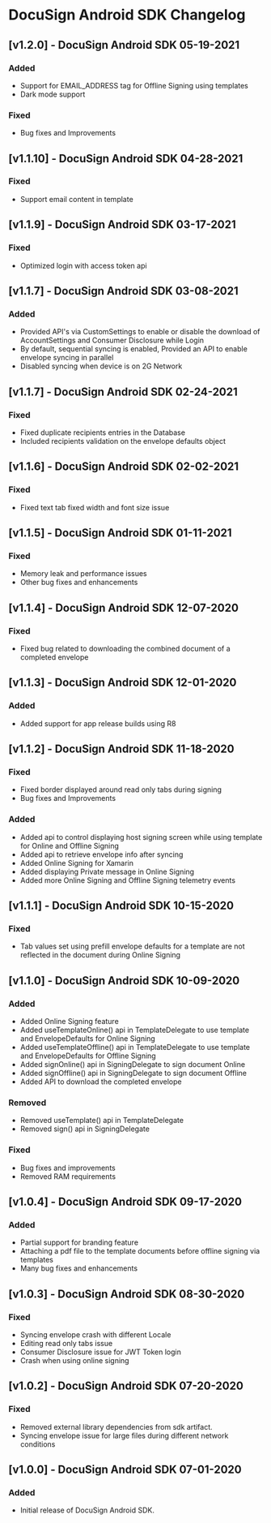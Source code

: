 # DocuSign Android SDK Changelog

## [v1.2.0] - DocuSign Android SDK 05-19-2021

### Added
* Support for EMAIL_ADDRESS tag for Offline Signing using templates
* Dark mode support

### Fixed
* Bug fixes and Improvements

## [v1.1.10] - DocuSign Android SDK 04-28-2021

### Fixed
* Support email content in template

## [v1.1.9] - DocuSign Android SDK 03-17-2021

### Fixed
* Optimized login with access token api

## [v1.1.7] - DocuSign Android SDK 03-08-2021

### Added
* Provided API's via CustomSettings to enable or disable the download of AccountSettings and Consumer Disclosure while Login
* By default, sequential syncing is enabled, Provided an API to enable envelope syncing in parallel
* Disabled syncing when device is on 2G Network

## [v1.1.7] - DocuSign Android SDK 02-24-2021

### Fixed
* Fixed duplicate recipients entries in the Database
* Included recipients validation on the envelope defaults object

## [v1.1.6] - DocuSign Android SDK 02-02-2021

### Fixed
* Fixed text tab fixed width and font size issue

## [v1.1.5] - DocuSign Android SDK 01-11-2021

### Fixed
* Memory leak and performance issues
* Other bug fixes and enhancements

## [v1.1.4] - DocuSign Android SDK 12-07-2020

### Fixed
* Fixed bug related to downloading the combined document of a completed envelope

## [v1.1.3] - DocuSign Android SDK 12-01-2020

### Added
* Added support for app release builds using R8  

## [v1.1.2] - DocuSign Android SDK 11-18-2020

### Fixed
* Fixed border displayed around read only tabs during signing
* Bug fixes and Improvements

### Added
* Added api to control displaying host signing screen while using template for Online and Offline Signing
* Added api to retrieve envelope info after syncing
* Added Online Signing for Xamarin
* Added displaying Private message in Online Signing
* Added more Online Signing and Offline Signing telemetry events

## [v1.1.1] - DocuSign Android SDK 10-15-2020

### Fixed
* Tab values set using prefill envelope defaults for a template are not reflected in the document during Online Signing

## [v1.1.0] - DocuSign Android SDK 10-09-2020

### Added
* Added Online Signing feature
* Added useTemplateOnline() api in TemplateDelegate to use template and EnvelopeDefaults for Online Signing
* Added useTemplateOffline() api in TemplateDelegate to use template and EnvelopeDefaults for Offline Signing 
* Added signOnline() api in SigningDelegate to sign document Online
* Added signOffline() api in SigningDelegate to sign document Offline
* Added API to download the completed envelope

### Removed
* Removed useTemplate() api in TemplateDelegate
* Removed sign() api in SigningDelegate

### Fixed
* Bug fixes and improvements
* Removed RAM requirements


## [v1.0.4] - DocuSign Android SDK 09-17-2020

### Added
* Partial support for branding feature
* Attaching a pdf file to the template documents before offline signing via templates
* Many bug fixes and enhancements

## [v1.0.3] - DocuSign Android SDK 08-30-2020

### Fixed
* Syncing envelope crash with different Locale
* Editing read only tabs issue
* Consumer Disclosure issue for JWT Token login
* Crash when using online signing

## [v1.0.2] - DocuSign Android SDK 07-20-2020

### Fixed
* Removed external library dependencies from sdk artifact.
* Syncing envelope issue for large files during different network conditions

## [v1.0.0] - DocuSign Android SDK 07-01-2020

### Added
* Initial release of DocuSign Android SDK.


